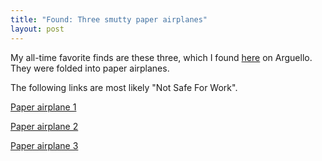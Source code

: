 ```yaml
---
title: "Found: Three smutty paper airplanes"
layout: post
---
```


My all-time favorite finds are these three, which I found <a href="http://maps.google.com/maps?f=q&amp;hl=en&amp;geocode=&amp;q=sf&amp;ie=UTF8&amp;ll=37.784605,-122.458119&amp;spn=0.006817,0.013711&amp;z=16&amp;layer=c&amp;cbll=37.7812,-122.45887&amp;cbp=1,566.3613579897253,,0,7.719995925626088">here</a> on Arguello. They were folded into paper airplanes.

The following links are most likely "Not Safe For Work".

<a href="{{ site.url }}/uploads/2008/02/photo-0018.jpg" title="Paper airplane 1">Paper airplane 1</a>

<a href="{{ site.url }}/uploads/2008/02/photo-0019.jpg" title="Paper airplane 2">Paper airplane 2</a>

<a href="{{ site.url }}/uploads/2008/02/photo-0046.jpg" title="Paper airplane 3">Paper airplane 3</a>
